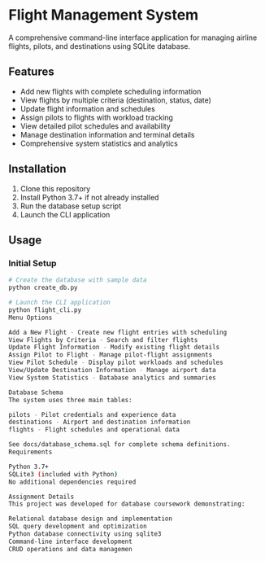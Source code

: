 # Flight Management System

A comprehensive command-line interface application for managing airline flights, pilots, and destinations using SQLite database.

## Features

- Add new flights with complete scheduling information
- View flights by multiple criteria (destination, status, date)
- Update flight information and schedules
- Assign pilots to flights with workload tracking
- View detailed pilot schedules and availability
- Manage destination information and terminal details
- Comprehensive system statistics and analytics

## Installation

1. Clone this repository
2. Install Python 3.7+ if not already installed
3. Run the database setup script
4. Launch the CLI application

## Usage

### Initial Setup
```bash
# Create the database with sample data
python create_db.py

# Launch the CLI application
python flight_cli.py
Menu Options

Add a New Flight - Create new flight entries with scheduling
View Flights by Criteria - Search and filter flights
Update Flight Information - Modify existing flight details
Assign Pilot to Flight - Manage pilot-flight assignments
View Pilot Schedule - Display pilot workloads and schedules
View/Update Destination Information - Manage airport data
View System Statistics - Database analytics and summaries

Database Schema
The system uses three main tables:

pilots - Pilot credentials and experience data
destinations - Airport and destination information
flights - Flight schedules and operational data

See docs/database_schema.sql for complete schema definitions.
Requirements

Python 3.7+
SQLite3 (included with Python)
No additional dependencies required

Assignment Details
This project was developed for database coursework demonstrating:

Relational database design and implementation
SQL query development and optimization
Python database connectivity using sqlite3
Command-line interface development
CRUD operations and data managemen